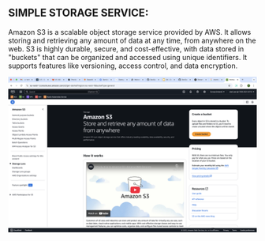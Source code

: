 ## SIMPLE STORAGE SERVICE:

Amazon S3 is a scalable object storage service provided by AWS.
It allows storing and retrieving any amount of data at any time, from anywhere on the web.
S3 is highly durable, secure, and cost-effective, with data stored in "buckets" 
that can be organized and accessed using unique identifiers.
It supports features like versioning, access control, and data encryption.

![](/resources/images/s3.png)
